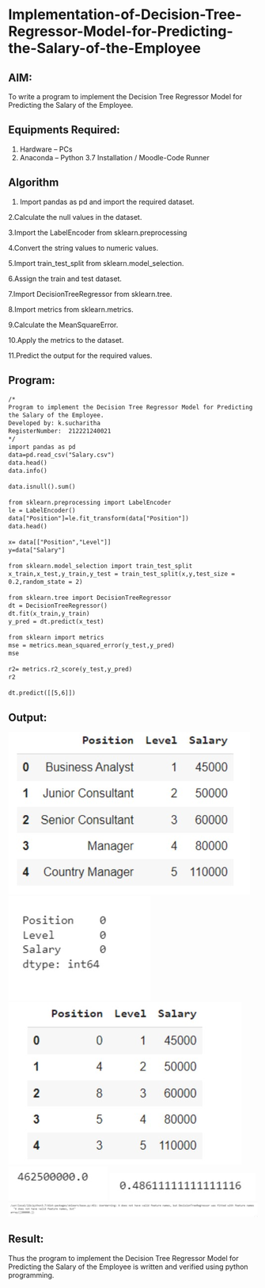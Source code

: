 # Implementation-of-Decision-Tree-Regressor-Model-for-Predicting-the-Salary-of-the-Employee

## AIM:
To write a program to implement the Decision Tree Regressor Model for Predicting the Salary of the Employee.

## Equipments Required:
1. Hardware – PCs
2. Anaconda – Python 3.7 Installation / Moodle-Code Runner

## Algorithm
1. Import pandas as pd and import the required dataset.

2.Calculate the null values in the dataset.

3.Import the LabelEncoder from sklearn.preprocessing

4.Convert the string values to numeric values.

5.Import train_test_split from sklearn.model_selection.

6.Assign the train and test dataset.

7.Import DecisionTreeRegressor from sklearn.tree.

8.Import metrics from sklearn.metrics.

9.Calculate the MeanSquareError.

10.Apply the metrics to the dataset.

11.Predict the output for the required values.
## Program:
```
/*
Program to implement the Decision Tree Regressor Model for Predicting the Salary of the Employee.
Developed by: k.sucharitha
RegisterNumber:  212221240021
*/
import pandas as pd
data=pd.read_csv("Salary.csv")
data.head()
data.info()

data.isnull().sum()

from sklearn.preprocessing import LabelEncoder
le = LabelEncoder()
data["Position"]=le.fit_transform(data["Position"])
data.head()

x= data[["Position","Level"]]
y=data["Salary"]

from sklearn.model_selection import train_test_split
x_train,x_test,y_train,y_test = train_test_split(x,y,test_size = 0.2,random_state = 2)

from sklearn.tree import DecisionTreeRegressor
dt = DecisionTreeRegressor()
dt.fit(x_train,y_train)
y_pred = dt.predict(x_test)

from sklearn import metrics
mse = metrics.mean_squared_error(y_test,y_pred)
mse

r2= metrics.r2_score(y_test,y_pred)
r2

dt.predict([[5,6]])
```

## Output:
![output](https://github.com/Sucharithachowdary/Implementation-of-Decision-Tree-Regressor-Model-for-Predicting-the-Salary-of-the-Employee/blob/main/1.jpg?raw=true)
![output](https://github.com/Sucharithachowdary/Implementation-of-Decision-Tree-Regressor-Model-for-Predicting-the-Salary-of-the-Employee/blob/main/2.jpg?raw=true)
![output](https://github.com/Sucharithachowdary/Implementation-of-Decision-Tree-Regressor-Model-for-Predicting-the-Salary-of-the-Employee/blob/main/3.jpg?raw=true)
![output](https://github.com/Sucharithachowdary/Implementation-of-Decision-Tree-Regressor-Model-for-Predicting-the-Salary-of-the-Employee/blob/main/4.jpg?raw=true)
![output](https://github.com/Sucharithachowdary/Implementation-of-Decision-Tree-Regressor-Model-for-Predicting-the-Salary-of-the-Employee/blob/main/5.jpg?raw=true)
![output](https://github.com/Sucharithachowdary/Implementation-of-Decision-Tree-Regressor-Model-for-Predicting-the-Salary-of-the-Employee/blob/main/6.jpg?raw=true)
## Result:
Thus the program to implement the Decision Tree Regressor Model for Predicting the Salary of the Employee is written and verified using python programming.

